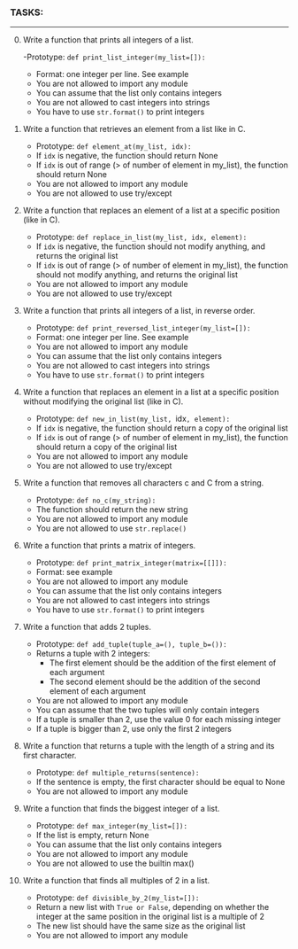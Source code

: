 ### TASKS:
----------------

0. Write a function that prints all integers of a list.

    -Prototype: `def print_list_integer(my_list=[]):`
    - Format: one integer per line. See example
    - You are not allowed to import any module
    - You can assume that the list only contains integers
    - You are not allowed to cast integers into strings
    - You have to use `str.format()` to print integers

1. Write a function that retrieves an element from a list like in C.
    - Prototype: `def element_at(my_list, idx):`
    - If `idx` is negative, the function should return None
    - If `idx` is out of range (> of number of element in my_list), the function should return None
    - You are not allowed to import any module
    - You are not allowed to use try/except

2. Write a function that replaces an element of a list at a specific position (like in C).
   - Prototype: `def replace_in_list(my_list, idx, element):`
    - If `idx` is negative, the function should not modify anything, and returns the original list
    - If `idx` is out of range (> of number of element in my_list), the function should not modify anything, and returns the original list
    - You are not allowed to import any module
   - You are not allowed to use try/except

3. Write a function that prints all integers of a list, in reverse order.
    - Prototype: `def print_reversed_list_integer(my_list=[]):`
   - Format: one integer per line. See example
   - You are not allowed to import any module
    - You can assume that the list only contains integers
   - You are not allowed to cast integers into strings
   - You have to use `str.format()` to print integers

4. Write a function that replaces an element in a list at a specific position without modifying the original list (like in C).
    - Prototype: `def new_in_list(my_list, `idx`, element):`
    - If `idx` is negative, the function should return a copy of the original list
    - If `idx` is out of range (> of number of element in my_list), the function should return a copy of the original list
    - You are not allowed to import any module
    - You are not allowed to use try/except
5. Write a function that removes all characters c and C from a string.
    - Prototype: `def no_c(my_string):`
    - The function should return the new string
    - You are not allowed to import any module
    - You are not allowed to use `str.replace()`

6. Write a function that prints a matrix of integers.
    - Prototype: `def print_matrix_integer(matrix=[[]]):`
    - Format: see example
    - You are not allowed to import any module
    - You can assume that the list only contains integers
    - You are not allowed to cast integers into strings
    - You have to use `str.format()` to print integers
7. Write a function that adds 2 tuples.
    - Prototype: `def add_tuple(tuple_a=(), tuple_b=()):`
    - Returns a tuple with 2 integers:
        - The first element should be the addition of the first element of each argument
        - The second element should be the addition of the second element of each argument
    - You are not allowed to import any module
    - You can assume that the two tuples will only contain integers
    - If a tuple is smaller than 2, use the value 0 for each missing integer
    - If a tuple is bigger than 2, use only the first 2 integers


8. Write a function that returns a tuple with the length of a string and its first character.
    - Prototype: `def multiple_returns(sentence):`
    - If the sentence is empty, the first character should be equal to None
    - You are not allowed to import any module

9. Write a function that finds the biggest integer of a list.
    - Prototype: `def max_integer(my_list=[]):`
    - If the list is empty, return None
    - You can assume that the list only contains integers
    - You are not allowed to import any module
    - You are not allowed to use the builtin max()
10. Write a function that finds all multiples of 2 in a list.
    - Prototype: `def divisible_by_2(my_list=[]):`
    - Return a new list with `True or False`, depending on whether the integer at the same position in the original list is a multiple of 2
    - The new list should have the same size as the original list
    - You are not allowed to import any module


